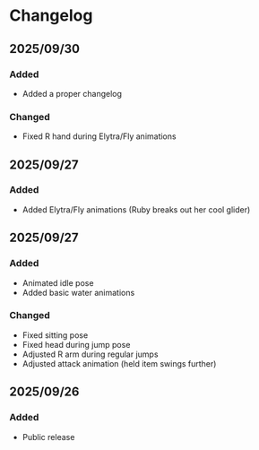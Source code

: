 # Changelog

## 2025/09/30

### Added
- Added a proper changelog

### Changed
- Fixed R hand during Elytra/Fly animations

## 2025/09/27

### Added
- Added Elytra/Fly animations (Ruby breaks out her cool glider)

## 2025/09/27

### Added
- Animated idle pose
- Added basic water animations

### Changed
- Fixed sitting pose
- Fixed head during jump pose
- Adjusted R arm during regular jumps
- Adjusted attack animation (held item swings further)

## 2025/09/26

### Added
- Public release